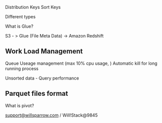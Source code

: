 Distribution Keys
Sort Keys

Different types


What is Glue? 


S3 - > Glue (File Meta Data) -> Amazon Redshift


Work Load Management
-------------------
Queue Useage management (max 10% cpu usage, )
Automatic kill for long running process

Unsorted data - Query performance 

Parquet files format
----------

What is pivot?



support@willsparrow.com / Will!Stack@9845
